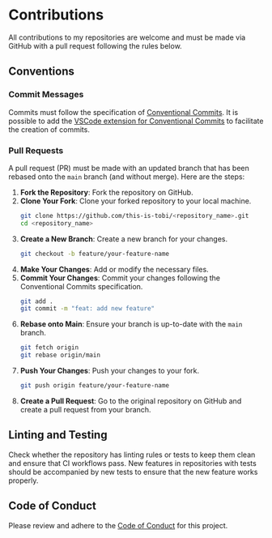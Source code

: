 # Contributions

All contributions to my repositories are welcome and must be made via GitHub with a pull request following the rules below.

## Conventions

### Commit Messages

Commits must follow the specification of [Conventional Commits](https://www.conventionalcommits.org/en/v1.0.0/). It is possible to add the [VSCode extension for Conventional Commits](https://marketplace.visualstudio.com/items?itemName=vscodeshift.vscode-conventional-commits) to facilitate the creation of commits.

### Pull Requests

A pull request (PR) must be made with an updated branch that has been rebased onto the `main` branch (and without merge). Here are the steps:

1. __Fork the Repository__: Fork the repository on GitHub.
2. __Clone Your Fork__: Clone your forked repository to your local machine.
    ```sh
    git clone https://github.com/this-is-tobi/<repository_name>.git
    cd <repository_name>
    ```
3. __Create a New Branch__: Create a new branch for your changes.
    ```sh
    git checkout -b feature/your-feature-name
    ```
4. __Make Your Changes__: Add or modify the necessary files.
5. __Commit Your Changes__: Commit your changes following the Conventional Commits specification.
    ```sh
    git add .
    git commit -m "feat: add new feature"
    ```
6. __Rebase onto Main__: Ensure your branch is up-to-date with the `main` branch.
    ```sh
    git fetch origin
    git rebase origin/main
    ```
7. __Push Your Changes__: Push your changes to your fork.
    ```sh
    git push origin feature/your-feature-name
    ```
8. __Create a Pull Request__: Go to the original repository on GitHub and create a pull request from your branch.

## Linting and Testing

Check whether the repository has linting rules or tests to keep them clean and ensure that CI workflows pass. New features in repositories with tests should be accompanied by new tests to ensure that the new feature works properly.

## Code of Conduct

Please review and adhere to the [Code of Conduct](https://github.com/this-is-tobi/.github/CODE_OF_CONDUCT.md) for this project.